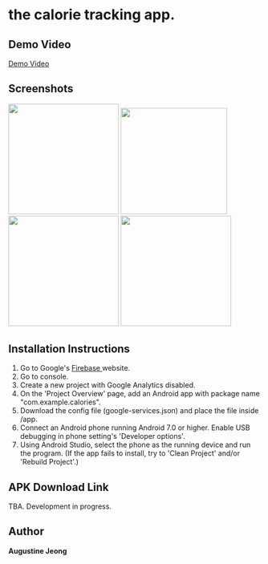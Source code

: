 # the calorie tracking app.

## Demo Video
<a href="https://youtu.be/B8dr2ezkFtc"> Demo Video</a>

## Screenshots 
<div>
<img src="https://user-images.githubusercontent.com/14143525/82997514-514e2d00-9fbb-11ea-8c90-dc57e72863f8.png" width="220.35">
<img src="https://user-images.githubusercontent.com/14143525/82997519-5317f080-9fbb-11ea-8a7a-668dd1f3894a.png" width="211.7">
<img src="https://user-images.githubusercontent.com/14143525/82997523-54491d80-9fbb-11ea-8051-8537e0ef6491.png" width="220">
<img src="https://user-images.githubusercontent.com/14143525/82997527-54e1b400-9fbb-11ea-893a-c6044c795c3c.png" width="220.3">

## Installation Instructions
1. Go to Google's <a href="https://firebase.google.com/"> Firebase </a>website.<br/>
2. Go to console. <br/>
3. Create a new project with Google Analytics disabled. <br/>
4. On the 'Project Overview' page, add an Android app with package name "com.example.calories".
5. Download the config file (google-services.json) and place the file inside /app.
6. Connect an Android phone running Android 7.0 or higher. Enable USB debugging in phone setting's 'Developer options'.
7. Using Android Studio, select the phone as the running device and run the program. (If the app fails to install, try to 'Clean Project' and/or 'Rebuild Project'.) 

## APK Download Link
TBA. Development in progress.

## Author
**Augustine Jeong**
